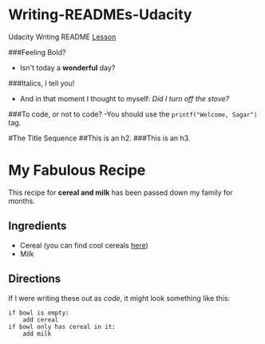 # Writing-READMEs-Udacity
Udacity Writing README [Lesson](https://classroom.udacity.com/courses/ud777/lessons/5338568539/concepts/53317786070923)

###Feeling Bold?
  - Isn't today a **wonderful** day?

###Italics, I tell you!
  - And in that moment I thought to myself: _Did I turn off the stove?_
  
###To code, or not to code?
  -You should use the `printf("Welcome, Sagar")` tag.

#The Title Sequence
##This is an h2.
###This is an h3.

<h1>My Fabulous Recipe</h1>

<p>This recipe for <strong>cereal and milk</strong> has been passed down my family for months.</p>

<h2>Ingredients</h2>

<ul>
    <li>Cereal (you can find cool cereals <a href="www.example.com/coolcereals">here</a>)</li>
    <li>Milk</li>
</ul>

<h2>Directions</h2>

<p>If I were writing these out as <em>code</em>, it might look something like this:</p>

<pre><code>if bowl is empty:
    add cereal
if bowl only has cereal in it:
    add milk
</code></pre>
</body>
